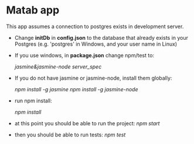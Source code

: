 # Matab app
This app assumes a connection to postgres exists in development server.

* Change **initDb** in **config.json** to the database that already exists in your Postgres (e.g. 'postgres' in Windows, and your user name in Linux)
* If you use windows, in **package.json** change npm/test to:

    _jasmine&jasmine-node server_spec_

* If you do not have jasmine or jasmine-node, install them globally:

    _npm install -g jasmine
    npm install -g jasmine-node_

* run npm install:

    _npm install_

* at this point you should  be able to run the project:
_npm start_

* then you should be able to run tests:
    _npm test_